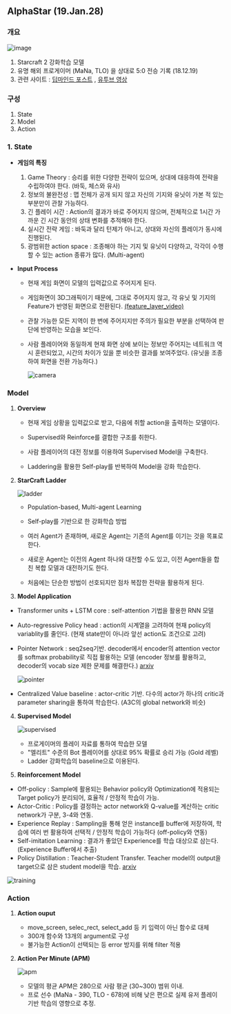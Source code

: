 ## AlphaStar (19.Jan.28)
### 개요

![image](https://storage.googleapis.com/deepmind-live-cms/images/screenshot.width-1500.png)

1. Starcraft 2 강화학습 모델
2. 유명 해외 프로게이머 (MaNa, TLO) 을 상대로 5:0 전승 기록 (18.12.19)
3. 관련 사이트 : [딥마인드 포스트](https://deepmind.com/blog/alphastar-mastering-real-time-strategy-game-starcraft-ii/) , [유투브 영상](https://www.youtube.com/watch?v=UuhECwm31dM)

### 구성 

1. State
2. Model
3. Action

### 1. State
- __게임의 특징__
  1. Game Theory : 승리를 위한 다양한 전략이 있으며, 상대에 대응하여 전략을 수립하여야 한다. (바둑, 체스와 유사)
  2. 정보의 불완전성 : 맵 전체가 공개 되지 않고 자신의 기지와 유닛이 가본 적 있는 부분만이 관찰 가능하다.
  3. 긴 플레이 시간 : Action의 결과가 바로 주어지지 않으며, 전체적으로 1시간 가까운 긴 시간 동안의 상태 변화를 추적해야 한다.
  4. 실시간 전략 게임 : 바둑과 달리 턴제가 아니고, 상대와 자신의 플레이가 동시에 진행된다.
  5. 광범위한 action space : 조종해야 하는 기지 및 유닛이 다양하고, 각각이 수행할 수 있는 action 종류가 많다. (Multi-agent)

- __Input Process__

  - 현재 게임 화면이 모델의 입력값으로 주어지게 된다.

  - 게임화면이 3D그래픽이기 때문에, 그대로 주어지지 않고, 각 유닛 및 기지의 Feature가 반영된 화면으로 전환된다.  [(feature_layer_video)](https://www.youtube.com/watch?v=5iZlrBqDYPM)

  - 관찰 가능한 모든 지역이 한 번에 주어지지만 주의가 필요한 부분을 선택하여 판단에 반영하는 모습을 보인다.

  - 사람 플레이어와 동일하게 현재 화면 상에 보이는 정보만 주어지는 네트워크 역시 훈련되었고, 시간의 차이가 있을 뿐 비슷한 결과를 보여주었다. (유닛을 조종하여 화면을 전환 가능하다.)

    ![camera](https://storage.googleapis.com/deepmind-live-cms/images/SCII-BlogPost-Fig10_02.width-1500.png)

### Model
1. __Overview__

   - 현재 게임 상황을 입력값으로 받고, 다음에 취할 action을 출력하는 모델이다.

   - Supervised와 Reinforce를 결합한 구조를 취한다.

   - 사람 플레이어의 대전 정보를 이용하여 Supervised Model을 구축한다.

   - Laddering을 활용한 Self-play를 반복하여 Model을 강화 학습한다.

2. __StarCraft Ladder__

   ![ladder](https://storage.googleapis.com/deepmind-live-cms/images/SCII-BlogPost-Fig03.width-1500.png)

   - Population-based, Multi-agent Learning

   - Self-play를 기반으로 한 강화학습 방법

   - 여러 Agent가 존재하며, 새로운 Agent는 기존의 Agent를 이기는 것을 목표로 한다.
   - 새로운 Agent는 이전의 Agent 하나와 대전할 수도 있고, 이전 Agent들을 합친 복합 모델과 대전하기도 한다.
   - 처음에는 단순한 방법이 선호되지만 점차 복잡한 전략을 활용하게 된다.

3. __Model Application__ 
  - Transformer units + LSTM core : self-attention 기법을 활용한 RNN 모델
  
  - Auto-regressive Policy head : action의 시계열을 고려하여 현재 policy의 variablity를 줄인다. (현재 state만이 아니라 앞선 action도 조건으로 고려)

  - Pointer Network : seq2seq기반. decoder에서 encoder의 attention vector를 softmax probability로 직접 활용하는 모델 (encoder 정보를 활용하고, decoder의 vocab size 제한 문제를 해결한다.) [arxiv](https://arxiv.org/abs/1506.03134)

     ![pointer](https://cdn-images-1.medium.com/max/800/1*ztyKI9gryzcu-26PdHGRWg.png)

  - Centralized Value baseline : actor-critic 기반. 다수의 actor가 하나의 critic과 parameter sharing을 통하여 학습한다. (A3C의 global network와 비슷)

4. __Supervised Model__

   ![supervised](https://storage.googleapis.com/deepmind-live-cms/images/SCII-BlogPost-Fig04.width-1500.png)

   - 프로게이머의 플레이 자료를 통하여 학습한 모델
   - "엘리트" 수준의 Bot 플레이어를 상대로 95% 확률로 승리 가능 (Gold 레벨)
   - Ladder 강화학습의 baseline으로 이용된다.

5. __Reinforcement Model__
  - Off-policy : Sample에 활용되는 Behavior policy와 Optimization에 적용되는 Target policy가 분리되어, 효율적 / 안정적 학습이 가능.
  - Actor-Critic : Policy를 결정하는 actor network와 Q-value를 계산하는 critic network가 구분, 3-4와 연동.
  - Experience Replay : Sampling을 통해 얻은 instance를 buffer에 저장하여, 학습에 여러 번 활용하여 선택적 / 안정적 학습이 가능하다 (off-policy와 연동)
  - Self-imitation Learning : 결과가 좋았던 Experience를 학습 대상으로 삼는다. (Experience Buffer에서 추출)
  - Policy Distillation : Teacher-Student Transfer. Teacher model의 output을 target으로 삼은 student model을 학습. [arxiv](https://arxiv.org/pdf/1511.06295.pdf)

  ![training](https://storage.googleapis.com/deepmind-live-cms/documents/sc2-progression%2520%25281%2529.gif)

### Action
1. __Action ouput__

   - move_screen, selec_rect, select_add 등 키 입력이 아닌 함수로 대체
   - 300개 함수와 13개의 argument로 구성
   - 불가능한 Action이 선택되는 등 error 방지를 위해 filter 적용

2. __Action Per Minute (APM)__

   ![apm](https://storage.googleapis.com/deepmind-live-cms/images/SCII-BlogPost-Fig09.width-1500.png)

   - 모델의 평균 APM은 280으로 사람 평균 (30~300) 범위 이내.
   - 프로 선수 (MaNa - 390, TLO - 678)에 비해 낮은 편으로 실제 유저 플레이 기반 학습의 영향으로 추정.
